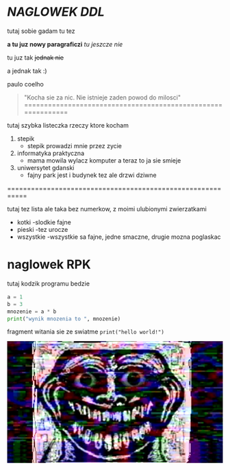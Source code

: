 # *NAGLOWEK DDL*

tutaj sobie gadam
tu tez

**a tu juz nowy paragraficzi**
*tu jeszcze nie*

tu juz tak
~~jednak nie~~

a jednak tak :)

paulo coelho

>"Kocha sie za nic. Nie istnieje zaden powod do milosci"
=============================================================

tutaj szybka listeczka rzeczy ktore kocham

1. stepik
    - stepik prowadzi mnie przez zycie
2. informatyka praktyczna
    - mama mowila wylacz komputer a teraz to ja sie smieje
3. uniwersytet gdanski
    - fajny park jest i budynek tez ale drzwi dziwne

===========================================================

tutaj tez lista ale taka bez numerkow, z moimi ulubionymi zwierzatkami

- kotki
    -slodkie fajne
- pieski
    -tez urocze
- wszystkie
    -wszystkie sa fajne, jedne smaczne, drugie mozna poglaskac

# naglowek RPK

tutaj kodzik programu bedzie

```py
a = 1
b = 3
mnozenie = a * b
print("wynik mnozenia to ", mnozenie)
```

fragment witania sie ze swiatme `print("hello world!")`



![123.jpg](123.jpg)

